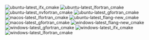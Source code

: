  ![ubuntu-latest_ifx_cmake](https://img.shields.io/badge/ubuntu--latest_ifx_cmake-passing-brightgreen) ![ubuntu-latest_lfortran_cmake](https://img.shields.io/badge/ubuntu--latest_lfortran_cmake-failing-red) ![ubuntu-latest_nvfortran_cmake](https://img.shields.io/badge/ubuntu--latest_nvfortran_cmake-passing-brightgreen) ![ubuntu-latest_gfortran_cmake](https://img.shields.io/badge/ubuntu--latest_gfortran_cmake-passing-brightgreen) ![macos-latest_lfortran_cmake](https://img.shields.io/badge/macos--latest_lfortran_cmake-failing-red) ![ubuntu-latest_flang-new_cmake](https://img.shields.io/badge/ubuntu--latest_flang--new_cmake-passing-brightgreen) ![macos-latest_gfortran_cmake](https://img.shields.io/badge/macos--latest_gfortran_cmake-passing-brightgreen) ![windows-latest_flang-new_cmake](https://img.shields.io/badge/windows--latest_flang--new_cmake-failing-red) ![windows-latest_gfortran_cmake](https://img.shields.io/badge/windows--latest_gfortran_cmake-passing-brightgreen) ![windows-latest_ifx_cmake](https://img.shields.io/badge/windows--latest_ifx_cmake-failing-red) ![windows-latest_lfortran_cmake](https://img.shields.io/badge/windows--latest_lfortran_cmake-failing-red)
